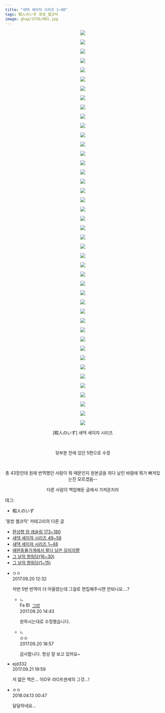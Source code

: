 ```yaml
---
title: "새댁 세이쟈 시리즈 1~48"
tags: 暇人のいず 동방_웹코믹
image: ghap/3756/001.jpg
---
```

<div class="article">
<p style="text-align: center; clear: none; float: none;"><img src="{{ site.nasurl }}/ghap/3756/001.jpg"/></p>
<p style="text-align: center; clear: none; float: none;"><img src="{{ site.nasurl }}/ghap/3756/002.jpg"/></p>
<p style="text-align: center; clear: none; float: none;"><img src="{{ site.nasurl }}/ghap/3756/003.jpg"/></p>
<p style="text-align: center; clear: none; float: none;"><img src="{{ site.nasurl }}/ghap/3756/004.jpg"/></p>
<p style="text-align: center; clear: none; float: none;"><img src="{{ site.nasurl }}/ghap/3756/005.jpg"/></p>
<p style="text-align: center; clear: none; float: none;"><img src="{{ site.nasurl }}/ghap/3756/006.jpg"/></p>
<p style="text-align: center; clear: none; float: none;"><img src="{{ site.nasurl }}/ghap/3756/007.jpg"/></p>
<p style="text-align: center; clear: none; float: none;"><img src="{{ site.nasurl }}/ghap/3756/008.jpg"/></p>
<p style="text-align: center; clear: none; float: none;"><img src="{{ site.nasurl }}/ghap/3756/009.jpg"/></p>
<p style="text-align: center; clear: none; float: none;"><img src="{{ site.nasurl }}/ghap/3756/010.jpg"/></p>
<p style="text-align: center; clear: none; float: none;"><img src="{{ site.nasurl }}/ghap/3756/011.jpg"/></p>
<p style="text-align: center; clear: none; float: none;"><img src="{{ site.nasurl }}/ghap/3756/012.jpg"/></p>
<p style="text-align: center; clear: none; float: none;"><img src="{{ site.nasurl }}/ghap/3756/013.jpg"/></p>
<p style="text-align: center; clear: none; float: none;"><img src="{{ site.nasurl }}/ghap/3756/014.jpg"/></p>
<p style="text-align: center; clear: none; float: none;"><img src="{{ site.nasurl }}/ghap/3756/015.jpg"/></p>
<p style="text-align: center; clear: none; float: none;"><img src="{{ site.nasurl }}/ghap/3756/016.jpg"/></p>
<p style="text-align: center; clear: none; float: none;"><img src="{{ site.nasurl }}/ghap/3756/017.jpg"/></p>
<p style="text-align: center; clear: none; float: none;"><img src="{{ site.nasurl }}/ghap/3756/018.jpg"/></p>
<p style="text-align: center; clear: none; float: none;"><img src="{{ site.nasurl }}/ghap/3756/019.jpg"/></p>
<p style="text-align: center; clear: none; float: none;"><img src="{{ site.nasurl }}/ghap/3756/020.jpg"/></p>
<p style="text-align: center; clear: none; float: none;"><img src="{{ site.nasurl }}/ghap/3756/021.jpg"/></p>
<p style="text-align: center; clear: none; float: none;"><img src="{{ site.nasurl }}/ghap/3756/022.jpg"/></p>
<p style="text-align: center; clear: none; float: none;"><img src="{{ site.nasurl }}/ghap/3756/023.jpg"/></p>
<p style="text-align: center; clear: none; float: none;"><img src="{{ site.nasurl }}/ghap/3756/024.jpg"/></p>
<p style="text-align: center; clear: none; float: none;"><img src="{{ site.nasurl }}/ghap/3756/025.jpg"/></p>
<p style="text-align: center; clear: none; float: none;"><img src="{{ site.nasurl }}/ghap/3756/026.jpg"/></p>
<p style="text-align: center; clear: none; float: none;"><img src="{{ site.nasurl }}/ghap/3756/027.jpg"/></p>
<p style="text-align: center; clear: none; float: none;"><img src="{{ site.nasurl }}/ghap/3756/028.jpg"/></p>
<p style="text-align: center; clear: none; float: none;"><img src="{{ site.nasurl }}/ghap/3756/029.jpg"/></p>
<p style="text-align: center; clear: none; float: none;"><img src="{{ site.nasurl }}/ghap/3756/030.jpg"/></p>
<p style="text-align: center; clear: none; float: none;"><img src="{{ site.nasurl }}/ghap/3756/031.jpg"/></p>
<p style="text-align: center; clear: none; float: none;"><img src="{{ site.nasurl }}/ghap/3756/032.jpg"/></p>
<p style="text-align: center; clear: none; float: none;"><img src="{{ site.nasurl }}/ghap/3756/033.jpg"/></p>
<p style="text-align: center; clear: none; float: none;"><img src="{{ site.nasurl }}/ghap/3756/034.jpg"/></p>
<p style="text-align: center; clear: none; float: none;"><img src="{{ site.nasurl }}/ghap/3756/035.jpg"/></p>
<p style="text-align: center; clear: none; float: none;"><img src="{{ site.nasurl }}/ghap/3756/036.jpg"/></p>
<p style="text-align: center; clear: none; float: none;"><img src="{{ site.nasurl }}/ghap/3756/037.jpg"/></p>
<p style="text-align: center; clear: none; float: none;"><img src="{{ site.nasurl }}/ghap/3756/038.jpg"/></p>
<p style="text-align: center; clear: none; float: none;"><img src="{{ site.nasurl }}/ghap/3756/039.jpg"/></p>
<p style="text-align: center; clear: none; float: none;"><img src="{{ site.nasurl }}/ghap/3756/040.jpg"/></p>
<p style="text-align: center; clear: none; float: none;"><img src="{{ site.nasurl }}/ghap/3756/041.jpg"/></p>
<p style="text-align: center; clear: none; float: none;"><img src="{{ site.nasurl }}/ghap/3756/042.jpg"/></p>
<p style="text-align: center; clear: none; float: none;"><img src="{{ site.nasurl }}/ghap/3756/043.jpg"/></p>
<p style="text-align: center; clear: none; float: none;">[暇人のいず] 새댁 세이쟈 시리즈</p>
<p style="text-align: center; clear: none; float: none;"><br/></p>
<p style="text-align: center; clear: none; float: none;">뒷부분 전에 있던 5편으로 수정</p>
<p style="text-align: center; clear: none; float: none;"><br/></p>
<p style="text-align: center; clear: none; float: none;">총 43장인데 원래 번역했던 사람이 뭐 때문인지 원본글을 죄다 날린 바람에 뭐가 빠져있는진 모르겠음--</p>
<p style="text-align: center; clear: none; float: none;">다른 사람이 백업해둔 글에서 가져온지라</p>
</div><div class="tagTrail">
<p>태그: </p>
<ul>
<li>暇人のいず</li>
</ul>
</div><div class="another">
<p>'동방 웹코믹' 카테고리의 다른 글</p>
<ul>
<li><a href="/2017-09-24-ghap_3766">환상향 암 레슬링 173~180</a></li>
<li><a href="/2017-09-20-ghap_3761">새댁 세이쟈 시리즈 49~58</a></li>
<li><a href="/2017-09-20-ghap_3756">새댁 세이쟈 시리즈 1~48</a></li>
<li><a href="/2017-09-20-ghap_3753">애완동물가게에서 팔다 남은 모미지쨩</a></li>
<li><a href="/2017-08-29-ghap_3672">그 날의 향림당(16~30)</a></li>
<li><a href="/2017-08-29-ghap_3671">그 날의 향림당(1~15)</a></li>
</ul>
</div><div class="cb_module cb_fluid">
<div class="cb_wrt cb_profile">
<div class="comment">
<ul>
<li class="cb_thumb_off" id="comment15086966">
<div class="cb_comment_area">
<div class="cb_info_area">
<div class="cb_section">
<span class="cb_nick_name">ㅇㅇ</span>
</div>
<div class="cb_section">
<span class="cb_date">2017.09.20 12:32 </span>
</div>
</div>
<div class="cb_dsc_comment">
<p class="cb_dsc">
											저번 5번 번역이 더 어울렸는데 그걸로 편집해주시면 안되나요....?
										</p>
</div>
<ul>
<li class="cb_thumb_off" id="comment15087039">
<span class="cb_bu_subnode">ㄴ</span>
<div class="cb_comment_area">
<div class="cb_info_area">
<div class="cb_section">
<span class="cb_nick_name"><img alt="Favicon of https://ghaptouhou.tistory.com" height="16" onerror="this.onerror=null;this.parentNode.removeChild(this)" src="https://ghaptouhou.tistory.com/favicon.ico" width="16"/> <img alt="BlogIcon" height="16" onerror="this.parentNode.removeChild(this)" src="https://ghaptouhou.tistory.com/index.gif" width="16"/> <a href="https://ghaptouhou.tistory.com" onclick="return openLinkInNewWindow(this)"> 그압</a><span class="tistoryProfileLayerTrigger" onclick='TistoryProfile.show(event, this, {"title":"\uc800\uae30 \uc774\uac70 \ub098\uc911\uc5d0 \uc218\uc815 \uac00\ub2a5\ud558\ub098\uc694","url":"https:\/\/ghap.tistory.com","nickname":"\uadf8\uc555","items":[]}); return false;'></span></span>
</div>
<div class="cb_section">
<span class="cb_date">2017.09.20 14:43 </span>
</div>
</div>
<div class="cb_dsc_comment">
<p class="cb_dsc">
																원하시는대로 수정했습니다.
															</p>
</div>
</div>
</li>
<li class="cb_thumb_off" id="comment15087126">
<span class="cb_bu_subnode">ㄴ</span>
<div class="cb_comment_area">
<div class="cb_info_area">
<div class="cb_section">
<span class="cb_nick_name">ㅇㅇ</span>
</div>
<div class="cb_section">
<span class="cb_date">2017.09.20 18:57 </span>
</div>
</div>
<div class="cb_dsc_comment">
<p class="cb_dsc">
																감사합니다. 항상 잘 보고 있어요~
															</p>
</div>
</div>
</li>
</ul>
</div></li>
<li class="cb_thumb_off" id="comment15087912">
<div class="cb_comment_area">
<div class="cb_info_area">
<div class="cb_section">
<span class="cb_nick_name">ejd332</span>
</div>
<div class="cb_section">
<span class="cb_date">2017.09.21 19:59 </span>
</div>
</div>
<div class="cb_dsc_comment">
<p class="cb_dsc">
											저 얇은 책은... 이O우 라O프센세의 그것...!
										</p>
</div>
</div></li>
<li class="cb_thumb_off" id="comment15238088">
<div class="cb_comment_area">
<div class="cb_info_area">
<div class="cb_section">
<span class="cb_nick_name">ㅇㅇ</span>
</div>
<div class="cb_section">
<span class="cb_date">2018.04.13 00:47 </span>
</div>
</div>
<div class="cb_dsc_comment">
<p class="cb_dsc">
											달달하네요...
										</p>
</div>
</div></li>
</ul>
</div>
</div><!-- commentList close -->
</div>